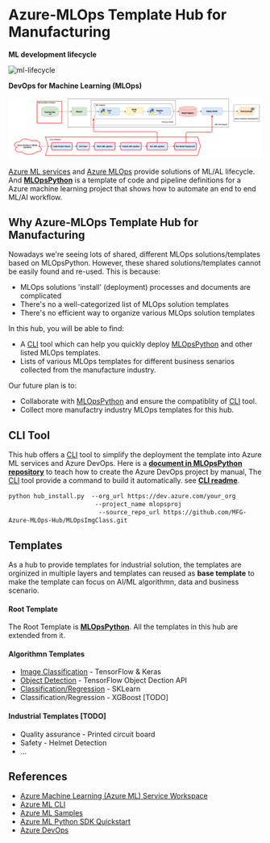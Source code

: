 # Azure-MLOps Template Hub for Manufacturing

**ML development lifecycle**

![ml-lifecycle](https://github.com/microsoft/MLOpsPython/raw/master/docs/images/ml-lifecycle.png)

**DevOps for Machine Learning (MLOps)**

![MLOps](MLOps.PNG)

[Azure ML services](https://azure.microsoft.com/en-us/services/machine-learning/) and [Azure MLOps](https://azure.microsoft.com/en-us/services/machine-learning/mlops/) provide solutions of ML/AL lifecycle. And **[MLOpsPython](https://github.com/microsoft/MLOpsPython)** is a template of code and pipeline definitions for a Azure machine learning project that shows how to automate an end to end ML/AI workflow.

## Why Azure-MLOps Template Hub for Manufacturing
Nowadays we're seeing lots of shared, different MLOps solutions/templates based on MLOpsPython. However, these shared solutions/templates cannot be easily found and re-used. This is because:
* MLOps solutions 'install' (deployment) processes and documents are complicated
* There's no a well-categorized list of MLOps solution templates
* There's no efficient way to organize various MLOps solution templates

In this hub, you will be able to find:
* A [CLI](https://github.com/MFG-Azure-MLOps-Hub/CLI) tool which can help you quickly deploy [MLOpsPython](https://github.com/microsoft/MLOpsPython) and other listed MLOps templates.
* Lists of various MLOps templates for different business senarios collected from the manufacture industry. 

Our future plan is to:
* Collaborate with [MLOpsPython](https://github.com/microsoft/MLOpsPython) and ensure the compatiblity of [CLI](https://github.com/MFG-Azure-MLOps-Hub/CLI) tool.
* Collect more manufactry industry MLOps templates for this hub.

## CLI Tool
This hub offers a [CLI](https://github.com/MFG-Azure-MLOps-Hub/CLI) tool to simplify the deployment the template into Azure ML services and Azure DevOps. Here is a **[document in MLOpsPython repository](https://github.com/microsoft/MLOpsPython/blob/master/docs/getting_started.md)** to teach how to create the Azure DevOps project by manual, The [CLI](https://github.com/MFG-Azure-MLOps-Hub/CLI) tool provide a command to build it automatically. see **[CLI readme](https://github.com/MFG-Azure-MLOps-Hub/CLI)**.

```
python hub_install.py  --org_url https://dev.azure.com/your_org 
                        --project_name mlopsproj 
                         --source_repo_url https://github.com/MFG-Azure-MLOps-Hub/MLOpsImgClass.git
```

## Templates
As a hub to provide templates for industrial solution, the templates are orginized in multiple layers and templates can reused as **base template** to make the template can focus on AI/ML algorithmn, data and business scenario.

#### Root Template
The Root Template is **[MLOpsPython](https://github.com/microsoft/MLOpsPython)**. All the templates in this hub are extended from it.

#### Algorithmn Templates
* [Image Classification](https://github.com/MFG-Azure-MLOps-Hub/MLOpsImgClass) - TensorFlow & Keras
* [Object Detection](https://github.com/MFG-Azure-MLOps-Hub/MLOpsObjectDetection_ssd_resnet50_v1_fpn) - TensorFlow Object Dection API 
* [Classification/Regression](https://github.com/MFG-Azure-MLOps-Hub/MLOpsPython) - SKLearn
* Classification/Regression - XGBoost [TODO]



#### Industrial Templates [TODO]
* Quality assurance - Printed circuit board 
* Safety - Helmet Detection
* ...

## References

- [Azure Machine Learning (Azure ML) Service Workspace](https://docs.microsoft.com/en-us/azure/machine-learning/service/overview-what-is-azure-ml)
- [Azure ML CLI](https://docs.microsoft.com/en-us/azure/machine-learning/service/reference-azure-machine-learning-cli)
- [Azure ML Samples](https://docs.microsoft.com/en-us/azure/machine-learning/service/samples-notebooks)
- [Azure ML Python SDK Quickstart](https://docs.microsoft.com/en-us/azure/machine-learning/service/quickstart-create-workspace-with-python)
- [Azure DevOps](https://docs.microsoft.com/en-us/azure/devops/?view=vsts)
